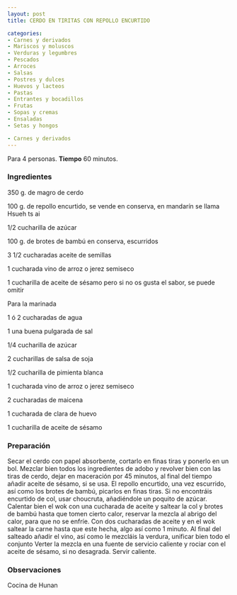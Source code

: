 ```yaml
---
layout: post
title: CERDO EN TIRITAS CON REPOLLO ENCURTIDO

categories:
- Carnes y derivados
- Mariscos y moluscos
- Verduras y legumbres
- Pescados
- Arroces
- Salsas
- Postres y dulces
- Huevos y lacteos
- Pastas
- Entrantes y bocadillos
- Frutas
- Sopas y cremas
- Ensaladas
- Setas y hongos

- Carnes y derivados
---
```

Para 4 personas.
<b>Tiempo</b> 60 minutos.

<h3>Ingredientes</h3>
350 g. de magro de cerdo

100 g. de repollo encurtido, se vende en conserva, en mandarín se llama Hsueh ts ai

1/2 cucharilla de azúcar

100 g. de brotes de bambú en conserva, escurridos

3 1/2 cucharadas aceite de semillas

1 cucharada vino de arroz o jerez semiseco

1 cucharilla de aceite de sésamo pero si no os gusta el sabor, se puede omitir

Para la marinada

1 ó 2 cucharadas de agua

1 una buena pulgarada de sal

1/4 cucharilla de azúcar

2 cucharillas de salsa de soja

1/2 cucharilla de pimienta blanca

1 cucharada vino de arroz o jerez semiseco

2 cucharadas de maicena

1 cucharada de clara de huevo

1 cucharilla de aceite de sésamo

<h3>Preparación</h3>
Secar el cerdo con papel absorbente, cortarlo en finas tiras y ponerlo en un bol. Mezclar bien todos los ingredientes de adobo y revolver bien con las tiras de cerdo, dejar en maceración por 45 minutos, al final del tiempo añadir aceite de sésamo, si se usa. El repollo encurtido, una vez escurrido, así como los brotes de bambú, picarlos en finas tiras. Si no encontráis encurtido de col, usar choucruta, añadiéndole un poquito de azúcar. Calentar bien el wok con una cucharada de aceite y saltear la col y brotes de bambú hasta que tomen cierto calor, reservar la mezcla al abrigo del calor, para que no se enfríe. Con dos cucharadas de aceite y en el wok saltear la carne hasta que este hecha, algo así como 1 minuto. Al final del salteado añadir el vino, así como le mezcláis la verdura, unificar bien todo el conjunto Verter la mezcla en una fuente de servicio caliente y rociar con el aceite de sésamo, si no desagrada. Servir caliente.

<h3>Observaciones</h3>
Cocina de Hunan

